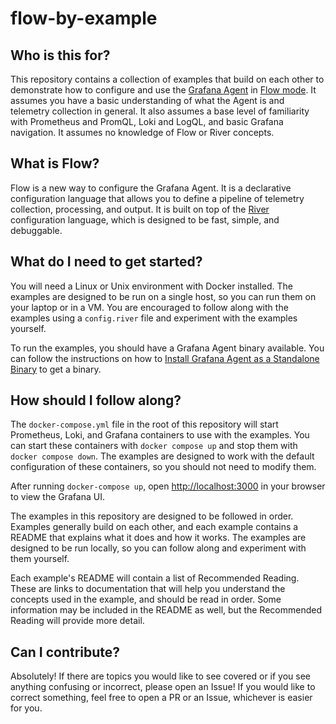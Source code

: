 # flow-by-example

## Who is this for?

This repository contains a collection of examples that build on each other to demonstrate how to configure and use the [Grafana Agent](https://grafana.com/docs/agent/latest/) in [Flow mode](https://grafana.com/docs/agent/latest/flow/). It assumes you have a basic understanding of what the Agent is and telemetry collection in general. It also assumes a base level of familiarity with Prometheus and PromQL, Loki and LogQL, and basic Grafana navigation. It assumes no knowledge of Flow or River concepts.

## What is Flow?

Flow is a new way to configure the Grafana Agent. It is a declarative configuration language that allows you to define a pipeline of telemetry collection, processing, and output. It is built on top of the [River](https://github.com/grafana/river) configuration language, which is designed to be fast, simple, and debuggable.

## What do I need to get started?

You will need a Linux or Unix environment with Docker installed. The examples are designed to be run on a single host, so you can run them on your laptop or in a VM. You are encouraged to follow along with the examples using a `config.river` file and experiment with the examples yourself.

To run the examples, you should have a Grafana Agent binary available. You can follow the instructions on how to [Install Grafana Agent as a Standalone Binary](https://grafana.com/docs/agent/latest/flow/setup/install/binary/#install-grafana-agent-in-flow-mode-as-a-standalone-binary) to get a binary.

## How should I follow along?

The `docker-compose.yml` file in the root of this repository will start Prometheus, Loki, and Grafana containers to use with the examples. You can start these containers with `docker compose up` and stop them with `docker compose down`. The examples are designed to work with the default configuration of these containers, so you should not need to modify them.

After running `docker-compose up`, open [http://localhost:3000](http://localhost:3000) in your browser to view the Grafana UI.

The examples in this repository are designed to be followed in order. Examples generally build on each other, and each example contains a README that explains what it does and how it works. The examples are designed to be run locally, so you can follow along and experiment with them yourself.

Each example's README will contain a list of Recommended Reading. These are links to documentation that will help you understand the concepts used in the example, and should be read in order. Some information may be included in the README as well, but the Recommended Reading will provide more detail.

## Can I contribute?

Absolutely! If there are topics you would like to see covered or if you see anything confusing or incorrect, please open an Issue! If you would like to correct something, feel free to open a PR or an Issue, whichever is easier for you.

